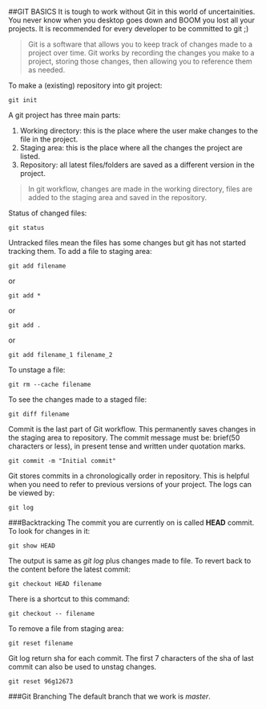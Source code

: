 ##GIT BASICS
It is tough to work without Git in this world of uncertainities. You never know when you desktop goes down and BOOM you lost all your projects. It is recommended for every developer to be committed to git ;)
>Git is a software that allows you to keep track of changes made to a project over time. Git works by recording the changes you make to a project, storing those changes, then allowing you to reference them as needed.

To make a (existing) repository into git project: 
```git
git init
```
A git project has three main parts:
1.  Working directory: this is the place where the user make changes to the file in the project.
2.  Staging area: this is the place where all the changes the project are listed.
3. Repository: all latest files/folders are saved as a different version in the project.

>In git workflow, changes are made in the working directory, files are added to the staging area and saved in the repository.

Status of changed files: 
```git
git status
```
Untracked files mean the files has some changes but git has not started tracking them.
To add a file to staging area: 
```git
git add filename
```
or 
```git
git add *
``` 
or
```git
git add .
``` 
or 
```git
git add filename_1 filename_2
```

To unstage a file:  
```git
git rm --cache filename
```

To see the changes made to a staged file: 
```git
git diff filename
```

Commit is the last part of Git workflow. This permanently saves changes in the staging area to repository. The commit message must be: brief(50 characters or less), in present tense and written under quotation marks.
```git
git commit -m "Initial commit"
```
Git stores commits in a chronologically order in repository. This is helpful when you need to refer to previous versions of your project. The logs can be viewed by:
```git
git log
```

###Backtracking
The commit you are currently on is called __HEAD__ commit. To look for changes in it:
```git
git show HEAD
```
The output is same as _git log_ plus changes made to file.
To revert back to the content before the latest commit:
```git
git checkout HEAD filename
```
There is a shortcut to this command:
```git
git checkout -- filename
```
To remove a file from staging area: 
```git
git reset filename
```
Git log return sha for each commit. The first 7 characters of the sha of last commit can also be used to unstag changes. 
```git
git reset 96g12673
```

###Git Branching
The default branch that we work is _master_. 